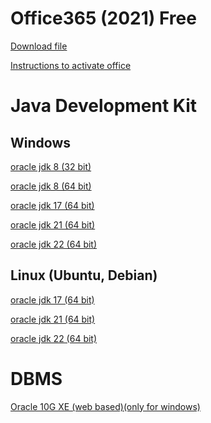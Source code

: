 # Office365 (2021) Free 
[Download file][office365-2021]

[Instructions to activate office][getoffice365-productKey]

# Java Development Kit
## Windows
[oracle jdk 8 (32 bit)][jdk8-32-win]

[oracle jdk 8 (64 bit)][jdk8-64-win]

[oracle jdk 17 (64 bit)][jdk17-win]

[oracle jdk 21 (64 bit)][jdk21-win]

[oracle jdk 22 (64 bit)][jdk22-win]

## Linux (Ubuntu, Debian)
[oracle jdk 17 (64 bit)][jdk17-linux]

[oracle jdk 21 (64 bit)][jdk21-linux]

[oracle jdk 22 (64 bit)][jdk22-linux]

# DBMS
[Oracle 10G XE (web based)(only for windows)][oracle-10gxe-win]

[office365-2021]: https://officecdn.microsoft.com/db/492350f6-3a01-4f97-b9c0-c7c6ddf67d60/media/en-us/ProPlus2021Retail.img

[getoffice365-productKey]: https://www.mediafire.com/file/hqmbdd1qig3nq46/get.office2021.txt

[jdk8-32-win]: https://www.mediafire.com/file/l0g5fywdqcr8mfm/jdk-8u421-windows-i586.exe

[jdk8-64-win]: https://www.mediafire.com/file/kxbn50f4576ko0j/jdk-8u421-windows-x64.exe

[jdk17-win]: https://www.mediafire.com/file/gj1req1z28s7aii/jdk-17_windows-x64_bin.exe

[jdk21-win]: https://www.mediafire.com/file/m3mt305b2szegro/jdk-21_windows-x64_bin.exe

[jdk22-win]: https://www.mediafire.com/file/m3mt305b2szegro/jdk-22_windows-x64_bin.exe

[jdk17-linux]: https://www.mediafire.com/file/gvp62splsub0quj/jdk-17_linux-x64_bin.deb

[jdk21-linux]: https://www.mediafire.com/file/gkca0k8b4n4aq2f/jdk-21_linux-x64_bin.deb

[jdk22-linux]: https://www.mediafire.com/file/zc8cpgw692p534s/jdk-22_linux-x64_bin.deb

[oracle-10gxe-win]: https://www.mediafire.com/file/r90otkvtf86q4xk/OracleXE.exe
